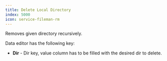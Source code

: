 ```yaml
---
title: Delete Local Directory
index: 5000
icon: service-fileman-rm
---
```


Removes given directory recursively.

Data editor has the following key:

- **Dir** - Dir key, value column has to be filled with the desired dir to delete.

